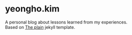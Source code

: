 # yeongho.kim

A personal blog about lessons learned from my experiences.  
Based on [The plain](https://github.com/heiswayi/the-plain) jekyll template.
